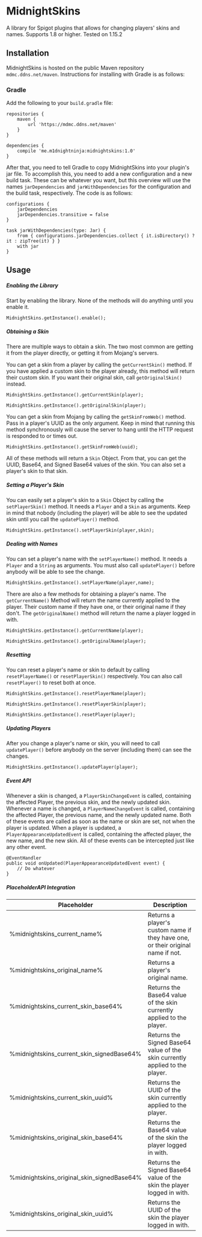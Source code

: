 # MidnightSkins
A library for Spigot plugins that allows for changing players' skins and names. Supports 1.8 or higher. Tested on 1.15.2

## Installation
MidnightSkins is hosted on the public Maven repository ```mdmc.ddns.net/maven```. Instructions for installing with 
Gradle is as follows:

### Gradle
Add the following to your ```build.gradle``` file:
```
repositories {
    maven {
        url 'https://mdmc.ddns.net/maven'
    }
}

dependencies {
    compile 'me.m1dnightninja:midnightskins:1.0'
}
```
After that, you need to tell Gradle to copy MidnightSkins into your plugin's jar file. To accomplish this, you need
to add a new configuration and a new build task. These can be whatever you want, but this overview will use the names
```jarDependencies``` and ```jarWithDependencies``` for the configuration and the build task, respectively. The code is
as follows:

```
configurations {
    jarDependencies
    jarDependencies.transitive = false
}

task jarWithDependencies(type: Jar) {
    from { configurations.jarDependencies.collect { it.isDirectory() ? it : zipTree(it) } }
    with jar
}
```

## Usage

##### Enabling the Library
Start by enabling the library. None of the methods will do anything until you enable it.
```
MidnightSkins.getInstance().enable();
```
##### Obtaining a Skin
There are multiple ways to obtain a skin. The two most common are getting it from the player directly, or getting it from Mojang's servers.

You can get a skin from a player by calling the `getCurrentSkin()` method. If you have applied a custom skin to the player already, this method will return their custom skin. If you want their original skin, call `getOriginalSkin()` instead.
```
MidnightSkins.getInstance().getCurrentSkin(player);
```
```
MidnightSkins.getInstance().getOriginalSkin(player);
```

You can get a skin from Mojang by calling the `getSkinFromWeb()` method. Pass in a player's UUID as the only argument. Keep in mind that running this method synchronously will cause the server to hang until the HTTP request is responded to or times out.
```
MidnightSkins.getInstance().getSkinFromWeb(uuid);
```
All of these methods will return a `Skin` Object. From that, you can get the UUID, Base64, and Signed Base64 values of the skin. You can also set a player's skin to that skin.

##### Setting a Player's Skin
You can easily set a player's skin to a `Skin` Object by calling the `setPlayerSkin()` method. It needs a `Player` and a `Skin` as arguments. Keep in mind that nobody (including the player) will be able to see the updated skin until you call the `updatePlayer()` method.
```
MidnightSkins.getInstance().setPlayerSkin(player,skin);
```

##### Dealing with Names
You can set a player's name with the `setPlayerName()` method. It needs a `Player` and a `String` as arguments. You must also call `updatePlayer()` before anybody will be able to see the change.
```
MidnightSkins.getInstance().setPlayerName(player,name);
```
There are also a few methods for obtaining a player's name. The `getCurrentName()` Method will return the name currently applied to the player. Their custom name if they have one, or their original name if they don't. The `getOriginalName()` method will return the name a player logged in with.
```
MidnightSkins.getInstance().getCurrentName(player);
```
```
MidnightSkins.getInstance().getOriginalName(player);
```

##### Resetting
You can reset a player's name or skin to default by calling `resetPlayerName()` or `resetPlayerSkin()` respectively. You can also call `resetPlayer()` to reset both at once.
```
MidnightSkins.getInstance().resetPlayerName(player);
```
```
MidnightSkins.getInstance().resetPlayerSkin(player);
```
```
MidnightSkins.getInstance().resetPlayer(player);
```

##### Updating Players
After you change a player's name or skin, you will need to call `updatePlayer()` before anybody on the server (including them) can see the changes.
```
MidnightSkins.getInstance().updatePlayer(player);
```

##### Event API
Whenever a skin is changed, a `PlayerSkinChangeEvent` is called, containing the affected Player, the previous skin, and the newly updated skin.
Whenever a name is changed, a `PlayerNameChangeEvent` is called, containing the affected Player, the previous name, and the newly updated name.
Both of these events are called as soon as the name or skin are set, not when the player is updated. When a player is updated, a `PlayerAppearanceUpdatedEvent` is called, containing the affected player, the new name, and the new skin. 
All of these events can be intercepted just like any other event.
```
@EventHandler
public void onUpdated(PlayerAppearanceUpdatedEvent event) {
    // Do whatever
}
```
##### PlaceholderAPI Integration
| Placeholder | Description
| ------------|---------------|
| %midnightskins_current_name% | Returns a player's custom name if they have one, or their original name if not. |
| %midnightskins_original_name% | Returns a player's original name. |
| %midnightskins_current_skin_base64% | Returns the Base64 value of the skin currently applied to the player. |
| %midnightskins_current_skin_signedBase64% | Returns the Signed Base64 value of the skin currently applied to the player. |
| %midnightskins_current_skin_uuid% | Returns the UUID of the skin currently applied to the player. |
| %midnightskins_original_skin_base64% | Returns the Base64 value of the skin the player logged in with. |
| %midnightskins_original_skin_signedBase64% | Returns the Signed Base64 value of the skin the player logged in with. |
| %midnightskins_original_skin_uuid% | Returns the UUID of the skin the player logged in with. |